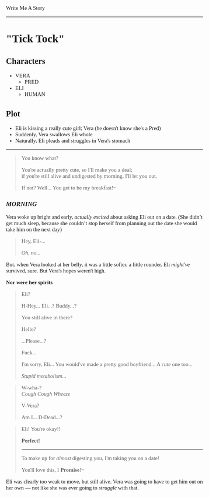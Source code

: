 <style>
    body {
        font-size: 15px;
        font-family: verdana;
    };
</style>

Write Me A Story
****************
"Tick Tock"
===========

Characters
----------
- VERA
    - PRED
- ELI
    - HUMAN

Plot
----
- Eli is kissing a really cute girl; Vera (he doesn't know she's a Pred)
- Suddenly, Vera swallows Eli whole
- Naturally, Eli pleads and struggles in Vera's stomach

***

> You know what?
>
> You're actually pretty cute,
so I'll make you a deal;\
if you're still alive and undigested by morning,
I'll let you out.
>
> If not?
Well...
You get to be my breakfast!\~

### _MORNING_

Vera woke up bright and early, _actually _excited__ about asking Eli out on a date.
(She didn’t get much sleep, because she couldn’t stop herself from planning out the date she would take him on the next day)

> Hey, Eli-...
>
> _Oh, no..._

But, when Vera looked at her belly, it was a little softer, a little rounder.
Eli _might've_ survived, sure.
But Vera's hopes weren't high.

__Nor were her spirits__

> Eli?
>
> H-Hey... Eli...?
Buddy...?
>
> You still alive in there?
>
> Hello?
>
> ...Please...?
>
> Fuck...
>
> I'm sorry, Eli...
You would've made a pretty good boyfriend...
A _cute_ one too...
>
> __Stupid_ metabolism_...

> W-wha-?\
_Cough_
_Cough_
_Wheeze_
>
> V-Vera?
>
> Am I...
D-Dead...?

> Eli!
You're okay!!
>
> __Perfect!__
> ***
> To make up for _almost_ digesting you,
I'm taking you on a date!
>
> You'll love this, I __Promise__!\~

Eli was clearly too weak to move, but still alive.
Vera was going to have to get him out on her own &mdash; not like she was ever going to _struggle_ with that.
